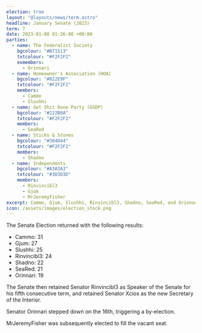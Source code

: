 ```yaml
---
election: true
layout: "@layouts/news/term.astro"
headline: January Senate (2023)
term: 7
date: 2023-01-08 01:26:00 +00:00
parties:
  - name: The Federalist Society
    bgcolour: "#B71513"
    txtcolour: "#F2F2F2"
    exmembers:
      - Orinnari
  - name: Homeowner's Association (HOA)
    bgcolour: "#822E9F"
    txtcolour: "#F2F2F2"
    members:
      - Cammo
      - Slushhi
  - name: Get Shit Done Party (GSDP)
    bgcolour: "#222B8A"
    txtcolour: "#F2F2F2"
    members:
      - SeaRed
  - name: Sticks & Stones
    bgcolour: "#304044"
    txtcolour: "#F2F2F2"
    members:
      - Shadno
  - name: Independents
    bgcolour: "#A3A3A3"
    txtcolour: "#3D3D3D"
    members:
      - Rinvincibl3
      - Gjum
      - MrJeremyFisher
excerpt: Cammo, Gjum, Slushhi, Rinvincibl3, Shadno, SeaRed, and Orinnari elected to the Senate.
icon: /assets/images/election_stock.png
---
```

The Senate Election returned with the following results:

- Cammo: 31
- Gjum: 27
- Slushhi: 25
- Rinvincibl3: 24
- Shadno: 22
- SeaRed: 21
- Orinnari: 19

The Senate then retained Senator Rinvincibl3 as Speaker of the Senate for his fifth consecutive term, and retained Senator Xcios as the new Secretary of the Interior.

Senator Orinnari stepped down on the 16th, triggering a by-election.

MrJeremyFisher was subsequently elected to fill the vacant seat.
